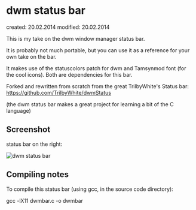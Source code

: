 dwm status bar
==============
created:  20.02.2014
modified: 20.02.2014

This is my take on the dwm window manager status bar. 

It is probably not much portable, but you can use it as a reference for your own take on the bar. 

It makes use of the statuscolors patch for dwm and Tamsynmod font (for the cool icons). Both are dependencies
for this bar. 

Forked and rewritten from scratch from the great TrilbyWhite's Status bar: https://github.com/TrilbyWhite/dwmStatus 

(the dwm status bar makes a great project for learning a bit of the C language)

Screenshot
----------

status bar on the right:

![dwm status bar](https://raw2.github.com/Alexx2/dwmbar/master/dwmbar_screenshot.png)


Compiling notes
---------------

To compile this status bar (using gcc, in the source code directory):

gcc -lX11 dwmbar.c -o dwmbar 


